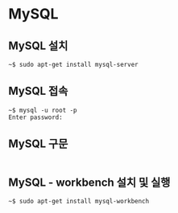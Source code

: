 # MySQL

## MySQL 설치

```
~$ sudo apt-get install mysql-server
```

## MySQL 접속

```
~$ mysql -u root -p
Enter password:
```

## MySQL 구문

```

```

## MySQL - workbench 설치 및 실행

```
~$ sudo apt-get install mysql-workbench
```

